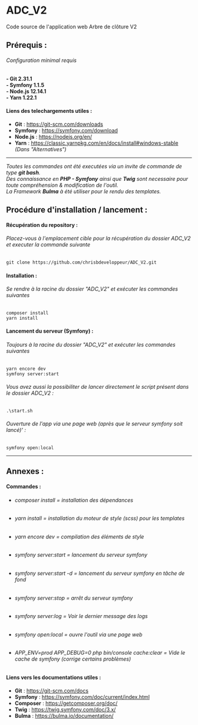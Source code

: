# ADC_V2
Code source de l'application web Arbre de clôture V2

## Prérequis :
###### Configuration minimal requis
 **- Git 2.31.1**
 <br>
 **- Symfony 1.1.5**
 <br>
 **- Node.js 12.14.1**
 <br>
 **- Yarn 1.22.1**

#### Liens des telechargements utiles :
- **Git** : https://git-scm.com/downloads
- **Symfony** : https://symfony.com/download
- **Node.js** : https://nodejs.org/en/
- **Yarn** : https://classic.yarnpkg.com/en/docs/install#windows-stable _(Dans "Alternatives")_

 <hr>

_Toutes les commandes ont été executées via un invite de commande de type **git bash**._<br>
_Des connaissance en **PHP - Symfony** ainsi que **Twig** sont necessaire pour toute compréhension & modification de l'outil._<br>
_La Framework **Bulma** à été utiliser pour le rendu des templates._
## Procédure d'installation / lancement :

#### Récupération du repository :
###### Placez-vous à l'emplacement cible pour la récupération du dossier ADC_V2 et executer la commande suivante
`git clone https://github.com/chrisbdeveloppeur/ADC_V2.git`

#### Installation :
###### Se rendre à la racine du dossier "ADC_V2" et exécuter les commandes suivantes
 `composer install`
 <br>
 `yarn install`

#### Lancement du serveur (Symfony) :
###### Toujours à la racine du dossier "ADC_V2" et exécuter les commandes suivantes
 `yarn encore dev`<br>
 `symfony server:start`<br>
###### _Vous avez aussi la possibiliter de lancer directement le script présent dans le dossier ADC_V2 :_
`.\start.sh`

###### Ouverture de l'app via une page web (après que le serveur symfony soit lancé)' :
 `symfony open:local`

<hr>

## Annexes :
#### Commandes :

 - ###### composer install = installation des dépendances
 - ###### yarn install = installation du moteur de style (scss) pour les templates
 - ###### yarn encore dev = compilation des éléments de style
 - ###### symfony server:start = lancement du serveur symfony
 - ###### symfony server:start -d = lancement du serveur symfony en tâche de fond
 - ###### symfony server:stop = arrêt du serveur symfony
 - ###### symfony server:log = Voir le dernier message des logs
 - ###### symfony open:local = ouvre l'outil via une page web
 - ###### APP_ENV=prod APP_DEBUG=0 php bin/console cache:clear = Vide le cache de symfony (corrige certains problèmes)

#### Liens vers les documentations utiles :
- **Git** : https://git-scm.com/docs
- **Symfony** : https://symfony.com/doc/current/index.html
- **Composer** : https://getcomposer.org/doc/
- **Twig** : https://twig.symfony.com/doc/3.x/
- **Bulma** : https://bulma.io/documentation/


